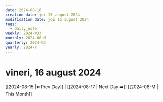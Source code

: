 ```yaml
---
date: 2024-08-16
creation date: joi 15 august 2024
modification date: joi 15 august 2024
tags:
  - daily_note
weekly: 2024-W33
monthly: 2024-08-M
quarterly: 2024-Q3
yearly: 2024-Y
---
```

# vineri, 16 august 2024

 [[2024-08-15 |⬅️ Prev Day]] | [[2024-08-17 | Next Day ➡️]] 
[[2024-08-M | This Month]]